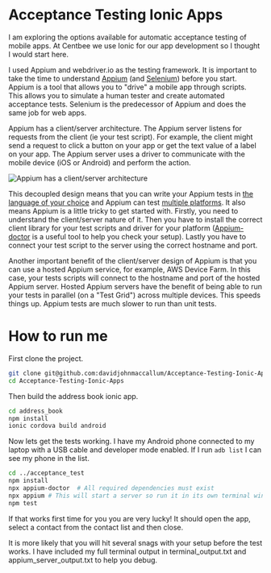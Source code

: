 # Acceptance Testing Ionic Apps

I am exploring the options available for automatic acceptance testing of mobile apps. At Centbee we use Ionic for our app development so I thought I would start here.

I used Appium and webdriver.io as the testing framework. It is important to take the time to understand [Appium](http://appium.io/) (and [Selenium](https://selenium.dev/)) before you start. Appium is a tool that allows you to "drive" a mobile app through scripts. This allows you to simulate a human tester and create automated acceptance tests. Selenium is the predecessor of Appium and does the same job for web apps. 

Appium has a client/server architecture. The Appium server listens for requests from the client (ie your test script). For example, the client might send a request to click a button on your app or get the text value of a label on your app. The Appium server uses a driver to communicate with the mobile device (iOS or Android) and perform the action. 

![Appium has a client/server architecture](https://docs.google.com/drawings/d/e/2PACX-1vRjDI27d9zUUxCdILeGzhFw9a2I9-CDxfRS_OyC4KSIHvIfH7hgsLNr-b35TZCJ45QnJfLK7xpdFZyl/pub?w=826&h=331)

This decoupled design means that you can write your Appium tests in [the language of your choice](http://appium.io/docs/en/about-appium/appium-clients/index.html) and Appium can test [multiple platforms](http://appium.io/docs/en/about-appium/getting-started/?lang=en#driver-specific-setup). It also means Appium is a little tricky to get started with. Firstly, you need to understand the client/server nature of it. Then you have to install the correct client library for your test scripts and driver for your platform ([Appium-doctor](https://www.npmjs.com/package/appium-doctor) is a useful tool to help you check your setup). Lastly you have to connect your test script to the server using the correct hostname and port.

Another important benefit of the client/server design of Appium is that you can use a hosted Appium service, for example, AWS Device Farm. In this case, your tests scripts will connect to the hostname and port of the hosted Appium server. Hosted Appium servers have the benefit of being able to run your tests in parallel (on a "Test Grid") across multiple devices. This speeds things up. Appium tests are much slower to run than unit tests.

# How to run me

First clone the project.

```bash
git clone git@github.com:davidjohnmaccallum/Acceptance-Testing-Ionic-Apps.git
cd Acceptance-Testing-Ionic-Apps
```

Then build the address book ionic app.

```bash
cd address_book
npm install
ionic cordova build android
```

Now lets get the tests working. I have my Android phone connected to my laptop with a USB cable and developer mode enabled. If I run `adb list` I can see my phone in the list.

```bash
cd ../acceptance_test
npm install
npx appium-doctor  # All required dependencies must exist
npx appium # This will start a server so run it in its own terminal window.
npm test
```

If that works first time for you you are very lucky! It should open the app, select a contact from the contact list and then close.

It is more likely that you will hit several snags with your setup before the test works. I have included my full terminal output in terminal_output.txt and appium_server_output.txt to help you debug.
